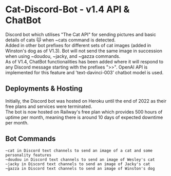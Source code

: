 # Cat-Discord-Bot - v1.4 API & ChatBot
Discord bot which utilises "The Cat API" for sending pictures and basic details of cats 🐱 when ~cats command is detected.\
Added in other bot prefixes for different sets of cat images (added in Winston's dog as of V1.3). Bot will not send the same image in succession when using ~doudou, ~jacky, and ~gazza commands.<br />
As of V1.4, ChatBot functionalities has been added where it will respond to any Discord message starting with the prefixes ">>". OpenAI API is implemented for this feature and 'text-davinci-003' chatbot model is used. <br />

<h2> Deployments & Hosting </h2>
Initially, the Discord bot was hosted on Heroku until the end of 2022 as their free plans and services were terminated. <br />
The bot is now hosted on Railway's free plan which provides 500 hours of uptime per month, meaning there is around 10 days of expected downtime per month. <br />

<h2> Bot Commands </h2>
<code>~cat in Discord text channels to send an image of a cat and some personality features</code> <br />
<code>~doudou in Discord text channels to send an image of Wesley's cat</code> <br />
<code>~jacky in Discord text channels to send an image of Jacky's cat</code> <br />
<code>~gazza in Discord text channels to send an image of Winston's dog</code>
